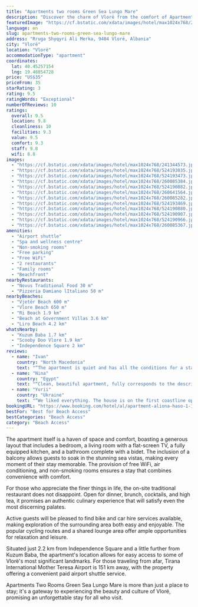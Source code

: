 ```yaml
---
title: "Apartments two rooms Green Sea Lungo Mare"
description: "Discover the charm of Vlorë from the comfort of Apartments Two Rooms Green Sea Lungo Mare, a prime beachfront property that stands out for its breathtaking sea views and proximity to the city's most beautiful beaches."
featuredImage: "https://cf.bstatic.com/xdata/images/hotel/max1024x768/241344573.jpg?k=7019397795af53758266ebfc914c8a92a506920729ff22c7bdaae5454a7737b2&o=&hp=1"
language: en
slug: apartments-two-rooms-green-sea-lungo-mare
address: "Rruga Shyqyri Ali Merka, 9404 Vlorë, Albania"
city: "Vlorë"
location: "Vlorë"
accommodationType: "apartment"
coordinates:
  lat: 40.45257154
  lng: 19.48854728
price: "US$35"
priceFrom: 35
starRating: 3
rating: 9.5
ratingWords: "Exceptional"
numberOfReviews: 10
ratings:
  overall: 9.5
  location: 9.8
  cleanliness: 10
  facilities: 9.3
  value: 9.5
  comfort: 9.3
  staff: 9.8
  wifi: 8.8
images:
  - "https://cf.bstatic.com/xdata/images/hotel/max1024x768/241344573.jpg?k=7019397795af53758266ebfc914c8a92a506920729ff22c7bdaae5454a7737b2&o=&hp=1"
  - "https://cf.bstatic.com/xdata/images/hotel/max1024x768/524193035.jpg?k=d9d7dd7976e742b9b90825e638ae5303d5876f65ea0feeb2b469f226702a32a8&o=&hp=1"
  - "https://cf.bstatic.com/xdata/images/hotel/max1024x768/524193473.jpg?k=ab5714633661632dae48dccce962a4db73f0b313e4bf7fa2bcfc1feaaf5aa34a&o=&hp=1"
  - "https://cf.bstatic.com/xdata/images/hotel/max1024x768/260085384.jpg?k=9f3fdbc165253dc43a742f8c238cecd37bb291c3590534beac7e5266fd46ee98&o=&hp=1"
  - "https://cf.bstatic.com/xdata/images/hotel/max1024x768/524190882.jpg?k=fd66e92c0df37fa20a8b2c5c8fad645fcaf3eb876a03071374fab17721a8aa72&o=&hp=1"
  - "https://cf.bstatic.com/xdata/images/hotel/max1024x768/260641564.jpg?k=eeaae07442cf75b30512066ba9dacfb8152aca72dcbea271c2e29c80205380a0&o=&hp=1"
  - "https://cf.bstatic.com/xdata/images/hotel/max1024x768/260085282.jpg?k=7528e4a0f8cc80ebfa3a6b7ff2c61d814a92a25e4a3e076f86fd62219c2dd691&o=&hp=1"
  - "https://cf.bstatic.com/xdata/images/hotel/max1024x768/524193469.jpg?k=934a828619257547bbcb88100599159294ff628a0b34215c5570968906ee9898&o=&hp=1"
  - "https://cf.bstatic.com/xdata/images/hotel/max1024x768/524190880.jpg?k=e387fd829c8a3c889aac9e2ba42d55381a0c43ac01bcc8ad726f1ba464b89b4e&o=&hp=1"
  - "https://cf.bstatic.com/xdata/images/hotel/max1024x768/524190907.jpg?k=fb570dfd4c4eb66c318b87fec9a50a7e8e0d01ff4e878e8bc8507b5d9d5cc9b0&o=&hp=1"
  - "https://cf.bstatic.com/xdata/images/hotel/max1024x768/524190966.jpg?k=fdf61bbab13246b83b88b65fb71e45e7a0d862b797381dc0968565f29029b317&o=&hp=1"
  - "https://cf.bstatic.com/xdata/images/hotel/max1024x768/260085367.jpg?k=f7a31474c1910b80b25172224e8d26fa97ab0abca37b3329516ebed3b4b6b81f&o=&hp=1"
amenities:
  - "Airport shuttle"
  - "Spa and wellness centre"
  - "Non-smoking rooms"
  - "Free parking"
  - "Free WiFi"
  - "2 restaurants"
  - "Family rooms"
  - "Beachfront"
nearbyRestaurants:
  - "Novus Traditional Food 30 m"
  - "Pizzeria Damiano lItaliano 50 m"
nearbyBeaches:
  - "Vjetër Beach 600 m"
  - "Vlore Beach 650 m"
  - "Ri Beach 1.9 km"
  - "Beach at Government Villas 3.6 km"
  - "Liro Beach 4.2 km"
whatsNearby:
  - "Kuzum Baba 1.7 km"
  - "Scooby Doo Vlore 1.9 km"
  - "Independence Square 2 km"
reviews:
  - name: "Ivan"
    country: "North Macedonia"
    text: "“The apartment is quiet and has all the conditions for a stay. The location is excellent. The owners are friendly and immediately available.”"
  - name: "Nina"
    country: "Egypt"
    text: "“Clean, beautiful apartment, fully corresponds to the description. In hot weather, after a trip, cold water was waiting for us in the refrigerator. Such a small thing, but how nice!) The Russian-speaking manager is always in touch, will guide you...”"
  - name: "Yurii"
    country: "Ukraine"
    text: "“We liked everything. The house is on the first coastline opposite the embankment. The apartments are new and fully correspond to the description. There is everything you need for a comfortable stay, the kitchen is well equipped. The building has...”"
bookingURL: "https://www.booking.com/hotel/al/apartment-aliona-haso-1-1.en-gb.html?aid=8035640"
bestFor: "Best for Beach Access"
bestCategories: "Beach Access"
category: "Beach Access"
---
```


The apartment itself is a haven of space and comfort, boasting a generous layout that includes a bedroom, a living room with a flat-screen TV, a fully equipped kitchen, and a bathroom complete with a bidet. The inclusion of a balcony allows guests to soak in the stunning sea vistas, making every moment of their stay memorable. The provision of free WiFi, air conditioning, and non-smoking rooms ensures a stay that combines convenience with comfort.

For those who appreciate the finer things in life, the on-site traditional restaurant does not disappoint. Open for dinner, brunch, cocktails, and high tea, it promises an authentic culinary experience that will satisfy even the most discerning palates.

Active guests will be pleased to find bike and car hire services available, making exploration of the surrounding area both easy and enjoyable. The popular cycling routes and a shared lounge area offer ample opportunities for relaxation and leisure.

Situated just 2.2 km from Independence Square and a little further from Kuzum Baba, the apartment's location allows for easy access to some of Vlorë's most significant landmarks. For those traveling from afar, Tirana International Mother Teresa Airport is 151 km away, with the property offering a convenient paid airport shuttle service.

Apartments Two Rooms Green Sea Lungo Mare is more than just a place to stay; it's a gateway to experiencing the beauty and culture of Vlorë, promising an unforgettable stay for all who visit.
